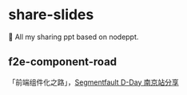 # share-slides
:ledger: All my sharing ppt based on nodeppt.

## f2e-component-road
「前端组件化之路」，[Segmentfault D-Day 南京站分享](http://segmentfault.com/e/1160000003495669)
